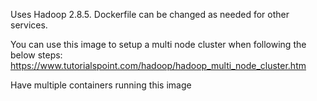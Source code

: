 Uses Hadoop 2.8.5. Dockerfile can be changed as needed for other services.

You can use this image to setup a multi node cluster when following the below steps:
https://www.tutorialspoint.com/hadoop/hadoop_multi_node_cluster.htm

Have multiple containers running this image
